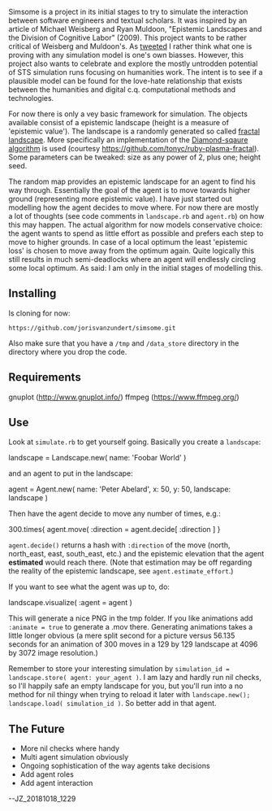 Simsome is a project in its initial stages to try to simulate the interaction between software engineers and textual scholars. It was inspired by an article of Michael Weisberg and Ryan Muldoon, "Epistemic Landscapes and the Division of Cognitive Labor" (2009). This project wants to be rather critical of Weisberg and Muldoon's. As [tweeted](https://twitter.com/brandaen/status/1047882860936482817) I rather think what one is proving with any simulation model is one's own biasses. However, this project also wants to celebrate and explore the mostly untrodden potential of STS simulation runs focusing on humanities work. The intent is to see if a plausible model can be found for the love-hate relationship that exists between the humanities and digital c.q. computational methods and technologies.

For now there is only a vey basic framework for simulation. The objects available consist of a epistemic landscape (height is a measure of 'epistemic value'). The landscape is a randomly generated so called [fractal landscape](https://en.wikipedia.org/wiki/Fractal_landscape). More specifically an implementation of the [Diamond-sqaure algorithm](https://en.wikipedia.org/wiki/Diamond-square_algorithm) is used (courtesy https://github.com/tonyc/ruby-plasma-fractal). Some parameters can be tweaked: size as any power of 2, plus one; height seed.

The random map provides an epistemic landscape for an agent to find his way through. Essentially the goal of the agent is to move towards higher ground (representing more epistemic value). I have just started out modelling how the agent decides to move where. For now there are mostly a lot of thoughts (see code comments in ```landscape.rb``` and ```agent.rb```) on how this may happen. The actual algorithm for now models conservative choice: the agent wants to spend as little effort as possible and prefers each step to move to higher grounds. In case of a local optimum the least 'epistemic loss' is chosen to move away from the optimum again. Quite logically this still results in much semi-deadlocks where an agent will endlessly circling some local optimum. As said: I am only in the initial stages of modelling this.

## Installing
Is cloning for now:

```https://github.com/jorisvanzundert/simsome.git```

Also make sure that you have a ```/tmp``` and ```/data_store``` directory in the directory where you drop the code.

## Requirements

gnuplot (http://www.gnuplot.info/)
ffmpeg (https://www.ffmpeg.org/)

## Use

Look at ```simulate.rb``` to get yourself going. Basically you create a ```landscape```:

landscape = Landscape.new( name: 'Foobar World' )

and an agent to put in the landscape:

agent = Agent.new( name: 'Peter Abelard', x: 50, y: 50, landscape:  landscape )

Then have the agent decide to move any number of times, e.g.:

300.times{ agent.move( :direction = agent.decide[ :direction ] }

```agent.decide()``` returns a hash with ```:direction``` of the move (north, north_east, east, south_east, etc.) and the epistemic elevation that the agent **estimated** would reach there. (Note that estimation may be off regarding the reality of the epistemic landscape, see ```agent.estimate_effort```.)

If you want to see what the agent was up to, do:

landscape.visualize( :agent = agent )

This will generate a nice PNG in the tmp folder. If you like animations add ```:animate = true``` to generate a .mov there. Generating animations takes a little longer obvious (a mere split second for a picture versus 56.135 seconds for an animation of 300 moves in a 129 by 129 landscape at 4096 by 3072 image resolution.)

Remember to store your interesting simulation by ```simulation_id = landscape.store( agent: your_agent )```. I am lazy and hardly run nil checks, so I'll happily safe an empty landscape for you, but you'll run into a no method for nil thingy when trying to reload it later with ```landscape.new(); landscape.load( simulation_id )```. So better add in that agent.

## The Future
* More nil checks where handy
* Multi agent simulation obviously
* Ongoing sophistication of the way agents take decisions
* Add agent roles
* Add agent interaction

--JZ_20181018_1229
